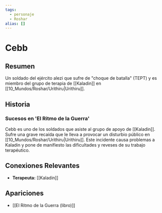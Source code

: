 ```yaml
---
tags:
  - personaje
  - Roshar
alias: []
---
```


# Cebb

## Resumen
Un soldado del ejército alezi que sufre de "choque de batalla" (TEPT) y es miembro del grupo de terapia de [[Kaladin]] en [[10_Mundos/Roshar/Urithiru|Urithiru]].

## Historia
### Sucesos en 'El Ritmo de la Guerra'
Cebb es uno de los soldados que asiste al grupo de apoyo de [[Kaladin]]. Sufre una grave recaída que le lleva a provocar un disturbio público en [[10_Mundos/Roshar/Urithiru|Urithiru]]. Este incidente causa problemas a Kaladin y pone de manifiesto las dificultades y reveses de su trabajo terapéutico.

## Conexiones Relevantes
* **Terapeuta:** [[Kaladin]]

## Apariciones
* [[El Ritmo de la Guerra (libro)]]
